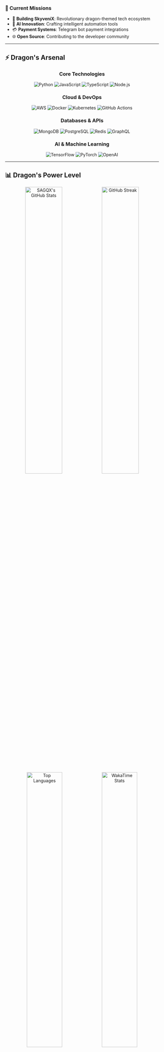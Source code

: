 
<br clear="right"/>

### 🎯 Current Missions
- 🐉 **Building SkyveniX**: Revolutionary dragon-themed tech ecosystem
- 🤖 **AI Innovation**: Crafting intelligent automation tools
- 💳 **Payment Systems**: Telegram bot payment integrations
- 🌐 **Open Source**: Contributing to the developer community

---

## ⚡ Dragon's Arsenal

<div align="center">

### Core Technologies
![Python](https://img.shields.io/badge/Python-3776AB?style=for-the-badge&logo=python&logoColor=white)
![JavaScript](https://img.shields.io/badge/JavaScript-F7DF1E?style=for-the-badge&logo=javascript&logoColor=black)
![TypeScript](https://img.shields.io/badge/TypeScript-007ACC?style=for-the-badge&logo=typescript&logoColor=white)
![Node.js](https://img.shields.io/badge/Node.js-43853D?style=for-the-badge&logo=node.js&logoColor=white)

### Cloud & DevOps
![AWS](https://img.shields.io/badge/AWS-232F3E?style=for-the-badge&logo=amazon-aws&logoColor=white)
![Docker](https://img.shields.io/badge/Docker-2496ED?style=for-the-badge&logo=docker&logoColor=white)
![Kubernetes](https://img.shields.io/badge/Kubernetes-326CE5?style=for-the-badge&logo=kubernetes&logoColor=white)
![GitHub Actions](https://img.shields.io/badge/GitHub_Actions-2088FF?style=for-the-badge&logo=github-actions&logoColor=white)

### Databases & APIs
![MongoDB](https://img.shields.io/badge/MongoDB-4EA94B?style=for-the-badge&logo=mongodb&logoColor=white)
![PostgreSQL](https://img.shields.io/badge/PostgreSQL-316192?style=for-the-badge&logo=postgresql&logoColor=white)
![Redis](https://img.shields.io/badge/Redis-DC382D?style=for-the-badge&logo=redis&logoColor=white)
![GraphQL](https://img.shields.io/badge/GraphQL-E10098?style=for-the-badge&logo=graphql&logoColor=white)

### AI & Machine Learning
![TensorFlow](https://img.shields.io/badge/TensorFlow-FF6F00?style=for-the-badge&logo=tensorflow&logoColor=white)
![PyTorch](https://img.shields.io/badge/PyTorch-EE4C2C?style=for-the-badge&logo=pytorch&logoColor=white)
![OpenAI](https://img.shields.io/badge/OpenAI-412991?style=for-the-badge&logo=openai&logoColor=white)

</div>

---

## 📊 Dragon's Power Level

<div align="center">
  <img src="https://github-readme-stats.vercel.app/api?username=SagqX&show_icons=true&theme=cyberpunk&bg_color=0D1117&title_color=00D4FF&icon_color=00D4FF&text_color=FFFFFF&border_color=00D4FF" alt="SAGQX's GitHub Stats" width="49%"/>
  <img src="https://github-readme-streak-stats.demolab.com?user=SagqX&theme=cyberpunk&background=0D1117&border=00D4FF&stroke=00D4FF&ring=00D4FF&fire=FF6B6B&currStreakLabel=00D4FF" alt="GitHub Streak" width="49%"/>
</div>

<div align="center">
  <img src="https://github-readme-stats.vercel.app/api/top-langs/?username=SagqX&layout=compact&theme=cyberpunk&bg_color=0D1117&title_color=00D4FF&text_color=FFFFFF&border_color=00D4FF" alt="Top Languages" width="48%"/>
  <img src="https://github-readme-stats.vercel.app/api/wakatime?username=SagqX&theme=cyberpunk&bg_color=0D1117&title_color=00D4FF&text_color=FFFFFF&border_color=00D4FF" alt="WakaTime Stats" width="48%"/>
</div>

---

## 🏆 Dragon Achievements

<div align="center">
  <img src="https://github-profile-trophy.vercel.app/?username=SagqX&theme=darkhub&no-frame=true&margin-w=15&margin-h=15&column=7" alt="GitHub Trophies"/>
</div>

---

## 🐉 Featured Dragon Projects

<div align="center">

[![SkyveniX](https://github-readme-stats.vercel.app/api/pin/?username=SagqX&repo=SkyveniX&theme=cyberpunk&bg_color=0D1117&title_color=00D4FF&text_color=FFFFFF&border_color=00D4FF)](https://github.com/SagqX/SkyveniX)
[![Payment Bot](https://github-readme-stats.vercel.app/api/pin/?username=SagqX&repo=payment-bot&theme=cyberpunk&bg_color=0D1117&title_color=00D4FF&text_color=FFFFFF&border_color=00D4FF)](https://github.com/SagqX/payment-bot)

</div>

### 🔥 Project Highlights

| Project | Description | Tech Stack | Status |
|---------|-------------|------------|--------|
| 🐉 SkyveniX | Premium dragon-themed tech ecosystem | React, Node.js, AWS, AI | 🚀 Active |
| 💳 Payment Bot | Telegram payment integration bot | Python, Telegram API | ✅ Complete |
| 🤖 AI Tools | Automation and intelligence suite | Python, TensorFlow | 🔨 Building |
| ☁️ Cloud Stack | Scalable infrastructure solutions | Docker, K8s, AWS | 📈 Growing |

---

## 📈 Dragon's Activity

<div align="center">
  <img src="https://github-readme-activity-graph.vercel.app/graph?username=SagqX&theme=github-compact&bg_color=0D1117&color=00D4FF&line=00D4FF&point=FF6B6B&area=true&hide_border=true" alt="Contribution Graph"/>
</div>

---

## 🐍 The Dragon's Path

<div align="center">
  <picture>
    <source media="(prefers-color-scheme: dark)" srcset="https://raw.githubusercontent.com/SagqX/SagqX/output/github-contribution-grid-snake-dark.svg">
    <source media="(prefers-color-scheme: light)" srcset="https://raw.githubusercontent.com/SagqX/SagqX/output/github-contribution-grid-snake.svg">
    <img alt="github contribution grid snake animation" src="https://raw.githubusercontent.com/SagqX/SagqX/output/github-contribution-grid-snake.svg">
  </picture>
</div>

---

## 🎵 Dragon's Current Vibe

<div align="center">
  <img src="https://spotify-recently-played-readme.vercel.app/api?user=sagqx&unique=true&count=3&width=600" alt="Spotify Recently Played"/>
</div>

---

## 💭 Wisdom of the Dragon

<div align="center">
  <img src="https://quotes-github-readme.vercel.app/api?type=horizontal&theme=dark&quote=Code%20is%20like%20a%20dragon%20-%20beautiful%20when%20tamed,%20devastating%20when%20unleashed.&author=SAGQX" alt="Quote"/>
</div>

---

## 🤝 Join the Dragon's Guild

<div align="center">
### 💼 Professional Collaboration
Looking for a **full-stack dragon** for your next project? Let's build something legendary together!

### 🔥 What I Bring to the Table:
- Premium Code Quality - Every line crafted with dragon precision
- Scalable Architecture - Solutions that grow with your ambitions
- AI Integration - Smart automation that thinks ahead
- Payment Expertise - Secure, seamless transaction systems
- 24/7 Dragon Energy - Passionate about delivering excellence

---

### 📬 Summon the Dragon

<table align="center">
  <tr>
    <td align="center">
      <a href="https://sagqx.com">
        <img src="https://img.shields.io/badge/🌐_Portfolio-Visit_Dragon's_Domain-FF6B6B?style=for-the-badge&logoColor=white"/>
      </a>
    </td>
    <td align="center">
      <a href="mailto:contact@sagqx.com">
        <img src="https://img.shields.io/badge/📧_Email-Dragon's_Inbox-00D4FF?style=for-the-badge&logoColor=white"/>
      </a>
    </td>
  </tr>
  <tr>
    <td align="center">
      <a href="https://t.me/your_telegram">
        <img src="https://img.shields.io/badge/💬_Telegram-Quick_Chat-2CA5E0?style=for-the-badge&logo=telegram&logoColor=white"/>
      </a>
    </td>
    <td align="center">
      <a href="https://linkedin.com/in/sagqx">
        <img src="https://img.shields.io/badge/💼_LinkedIn-Professional_Network-0077B5?style=for-the-badge&logo=linkedin&logoColor=white"/>
      </a>
    </td>
  </tr>
</table>
</div>

---

<div align="center">
### 🐉 "In code we trust, in dragons we soar" 🐉
<img src="https://readme-typing-svg.herokuapp.com?font=Orbitron&size=20&duration=3000&pause=1000&color=00D4FF&center=true&vCenter=true&width=500&lines=Thanks+for+visiting+the+Dragon's+Lair!;Let's+build+the+future+together!;SkyveniX+%7C+Where+Code+Meets+Legend" alt="Footer Typing SVG" />
---
<img src="https://capsule-render.vercel.app/api?type=waving&color=gradient&customColorList=12&height=100&section=footer&text=🐉&fontSize=100&fontColor=00D4FF&animation=twinkling"/>
</div>
